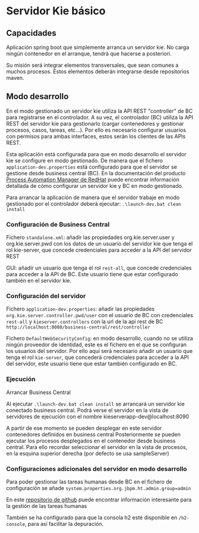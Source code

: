 # Servidor Kie básico
## Capacidades
Aplicación spring boot que simplemente arranca un servidor kie.
No carga ningún contenedor en el arranque, tendrá que hacerse a posteriori.

Su misión será integrar elementos transversales, que sean comunes a muchos procesos.
Estos elementos deberán integrarse desde repositorios maven.


## Modo desarrollo
En el modo gestionado un servidor kie utiliza la API REST "controller" de BC para registrarse en el controlador.
A su vez, el controlador (BC) utiliza la API REST del servidor kie para gestionarlo (cargar contenedores y gestionar procesos, casos, tareas, etc...). Por ello es necesario configurar usuarios con permisos para ambas interfaces, estos serán los clientes de las APIs REST.

Esta aplicación está configurada para que en modo desarrollo el servidor kie se configure en modo gestionado. De manera que el fichero ``application-dev.properties`` está configurado para que el servidor se gestione desde business central (BC). 
En la documentación del producto [Process Automation Manager de RedHat](https://docs.redhat.com/en/documentation/red_hat_process_automation_manager/7.13/html/managing_red_hat_process_automation_manager_and_kie_server_settings/kie-server-configure-central-proc_execution-server#kie-server-configure-central-proc_execution-server) puede encontrar información detallada de cómo configurar un servidor kie y BC en modo gestionado.

Para arrancar la aplicación de manera que el servidor trabaje en modo gestionado por el controlador deberá ejecutar:
`` .\launch-dev.bat clean install ``

### Configuración de Business Central
Fichero ``standalone.xml``: añadir las propiedades org.kie.server.user y org.kie.server.pwd con los datos de un usuario del servidor kie que tenga el rol kie-server, que concede credenciales para acceder a la API del servidor REST

GUI: añadir un usuario que tenga el rol ``rest-all``, que concede credenciales para acceder a la API de BC. Este usuario tiene que estar configurado también en el servidor kie.
### Configuración del servidor
Fichero ``application-dev.properties``: añadir las propiedades ``org.kie.server.controller.pwd/user`` con el usuario de BC con credenciales ``rest-all`` y ``kieserver.controllers`` con la url de la api rest de BC ``http://localhost:8080/business-central/rest/controller``

Fichero ``DefaultWebSecurityConfig``: en modo desarrollo, cuando no se utiliza ningún proveedor de identidad, este es el fichero en el que se configuran los usuarios del servidor. Por ello aquí será necesario añadir un usuario que tenga el rol ``kie-server``, que concederá credenciales para acceder a la API del servidor, este usuario tiene que estar también configurado en BC.
### Ejecución
Arrancar Business Central

Al ejecutar `` .\launch-dev.bat clean install `` se arrancará un servidor kie conectado business central.
Podrá verse el servidor en la vista de servidores de ejecución con el nombre kieserverapp-dev@localhost:8090

A partir de ese momento se pueden desplegar en este servidor contenedores definidos en business central
Posteriormente se pueden ejecutar los procesos desplegados en el contenedor desde business central.
Para ello recordar seleccionar el servidor en la vista de procesos, en la esquina superior derecha (por defecto se usa sampleServer)
### Configuraciones adicionales del servidor en modo desarrollo
Para poder gestionar las tareas humanas desde BC en el fichero de configuración se añade `` system.properties.org.jbpm.ht.admin.group=admin ``

En este [repositorio de github](https://github.com/dmarrazzo/rh-bpm-notes/blob/master/human_tasks.md) puede encontrar información interesante para la gestión de las tareas humanas

También se ha configurado para que la consola h2 esté disponible en ``/h2-console``, para así facilitar la depuración.